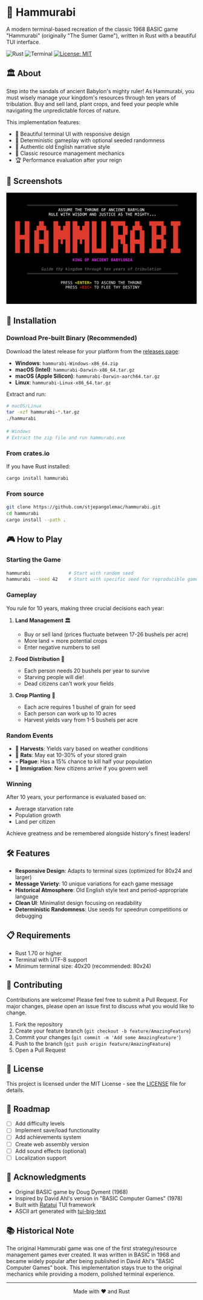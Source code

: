 # 👑 Hammurabi

A modern terminal-based recreation of the classic 1968 BASIC game "Hammurabi" (originally "The Sumer Game"), written in Rust with a beautiful TUI interface.

![Rust](https://img.shields.io/badge/rust-%23000000.svg?style=for-the-badge&logo=rust&logoColor=white)
![Terminal](https://img.shields.io/badge/Terminal-4D4D4D?style=for-the-badge&logo=windows-terminal&logoColor=white)
[![License: MIT](https://img.shields.io/badge/License-MIT-yellow.svg)](https://opensource.org/licenses/MIT)

## 🏛️ About

Step into the sandals of ancient Babylon's mighty ruler! As Hammurabi, you must wisely manage your kingdom's resources through ten years of tribulation. Buy and sell land, plant crops, and feed your people while navigating the unpredictable forces of nature.

This implementation features:
- 🎨 Beautiful terminal UI with responsive design
- 🎲 Deterministic gameplay with optional seeded randomness
- 📜 Authentic old English narrative style
- 🌾 Classic resource management mechanics
- 🏆 Performance evaluation after your reign

## 📸 Screenshots

![Hammurabi Splash Screen](https://raw.githubusercontent.com/stjepangolemac/hammurabi/main/screenshots/splash.png)

## 🚀 Installation

### Download Pre-built Binary (Recommended)

Download the latest release for your platform from the [releases page](https://github.com/stjepangolemac/hammurabi/releases/latest):

- **Windows**: `hammurabi-Windows-x86_64.zip`
- **macOS (Intel)**: `hammurabi-Darwin-x86_64.tar.gz`
- **macOS (Apple Silicon)**: `hammurabi-Darwin-aarch64.tar.gz`
- **Linux**: `hammurabi-Linux-x86_64.tar.gz`

Extract and run:
```bash
# macOS/Linux
tar -xzf hammurabi-*.tar.gz
./hammurabi

# Windows
# Extract the zip file and run hammurabi.exe
```

### From crates.io

If you have Rust installed:

```bash
cargo install hammurabi
```

### From source

```bash
git clone https://github.com/stjepangolemac/hammurabi.git
cd hammurabi
cargo install --path .
```

## 🎮 How to Play

### Starting the Game

```bash
hammurabi              # Start with random seed
hammurabi --seed 42    # Start with specific seed for reproducible gameplay
```

### Gameplay

You rule for 10 years, making three crucial decisions each year:

1. **Land Management** 🏛️
   - Buy or sell land (prices fluctuate between 17-26 bushels per acre)
   - More land = more potential crops
   - Enter negative numbers to sell

2. **Food Distribution** 🍞
   - Each person needs 20 bushels per year to survive
   - Starving people will die!
   - Dead citizens can't work your fields

3. **Crop Planting** 🌾
   - Each acre requires 1 bushel of grain for seed
   - Each person can work up to 10 acres
   - Harvest yields vary from 1-5 bushels per acre

### Random Events

- 🌾 **Harvests**: Yields vary based on weather conditions
- 🐀 **Rats**: May eat 10-30% of your stored grain
- 💀 **Plague**: Has a 15% chance to kill half your population
- 👥 **Immigration**: New citizens arrive if you govern well

### Winning

After 10 years, your performance is evaluated based on:
- Average starvation rate
- Population growth
- Land per citizen

Achieve greatness and be remembered alongside history's finest leaders!

## 🛠️ Features

- **Responsive Design**: Adapts to terminal sizes (optimized for 80x24 and larger)
- **Message Variety**: 10 unique variations for each game message
- **Historical Atmosphere**: Old English style text and period-appropriate language
- **Clean UI**: Minimalist design focusing on readability
- **Deterministic Randomness**: Use seeds for speedrun competitions or debugging

## 📋 Requirements

- Rust 1.70 or higher
- Terminal with UTF-8 support
- Minimum terminal size: 40x20 (recommended: 80x24)

## 🤝 Contributing

Contributions are welcome! Please feel free to submit a Pull Request. For major changes, please open an issue first to discuss what you would like to change.

1. Fork the repository
2. Create your feature branch (`git checkout -b feature/AmazingFeature`)
3. Commit your changes (`git commit -m 'Add some AmazingFeature'`)
4. Push to the branch (`git push origin feature/AmazingFeature`)
5. Open a Pull Request

## 📜 License

This project is licensed under the MIT License - see the [LICENSE](LICENSE) file for details.

## 🎯 Roadmap

- [ ] Add difficulty levels
- [ ] Implement save/load functionality
- [ ] Add achievements system
- [ ] Create web assembly version
- [ ] Add sound effects (optional)
- [ ] Localization support

## 🙏 Acknowledgments

- Original BASIC game by Doug Dyment (1968)
- Inspired by David Ahl's version in "BASIC Computer Games" (1978)
- Built with [Ratatui](https://github.com/ratatui-org/ratatui) TUI framework
- ASCII art generated with [tui-big-text](https://github.com/joshka/tui-big-text)

## 📚 Historical Note

The original Hammurabi game was one of the first strategy/resource management games ever created. It was written in BASIC in 1968 and became widely popular after being published in David Ahl's "BASIC Computer Games" book. This implementation stays true to the original mechanics while providing a modern, polished terminal experience.

---

<p align="center">
  Made with ❤️ and Rust
</p>